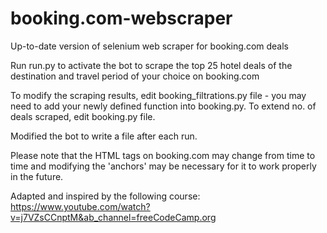 # booking.com-webscraper
Up-to-date version of selenium web scraper for booking.com deals

Run run.py to activate the bot to scrape the top 25 hotel deals of the destination and travel period of your choice on booking.com

To modify the scraping results, edit booking_filtrations.py file - you may need to add your newly defined function into booking.py.
To extend no. of deals scraped, edit booking.py file.

Modified the bot to write a file after each run. 

Please note that the HTML tags on booking.com may change from time to time and modifying the 'anchors' may be necessary for it to work properly in the future.

Adapted and inspired by the following course:
https://www.youtube.com/watch?v=j7VZsCCnptM&ab_channel=freeCodeCamp.org
